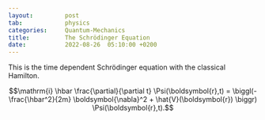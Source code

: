 ```yaml
---
layout:         post
tab:	        physics
categories:     Quantum-Mechanics
title:          The Schrödinger Equation
date:           2022-08-26  05:10:00 +0200
---
```


This is the time dependent Schrödinger equation with the classical Hamilton.

$$\mathrm{i} \hbar \frac{\partial}{\partial t} \Psi(\boldsymbol{r},t) = \biggl(- \frac{\hbar^2}{2m} \boldsymbol{\nabla}^2 + \hat{V}(\boldsymbol{r}) \biggr) \Psi(\boldsymbol{r},t).$$
